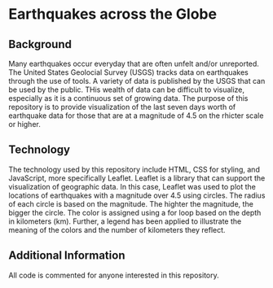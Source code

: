 # Earthquakes across the Globe

## Background

Many earthquakes occur everyday that are often unfelt and/or unreported.  The United States Geolocial Survey (USGS) tracks data on earthquakes through the use of tools.  A variety of data is published by the USGS that can be used by the public.  THis wealth of data can be difficult to visualize, especially as it is a continuous set of growing data.  The purpose of this repository is to provide visualization of the last seven days worth of earthquake data for those that are at a magnitude of 4.5 on the rhicter scale or higher.

## Technology

The technology used by this repository include HTML, CSS for styling, and JavaScript, more specifically Leaflet.  Leaflet is a library that can support the visualization of geographic data.  In this case, Leaflet was used to plot the locations of earthquakes with a magnitude over 4.5 using circles.  The radius of each circle is based on the magnitude.  The highter the magnitude, the bigger the circle.  The color is assigned using a for loop based on the depth in kilometers (km).  Further, a legend has been applied to illustrate the meaning of the colors and the number of kilometers they reflect.  

## Additional Information

All code is commented for anyone interested in this repository.